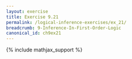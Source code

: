 ```yaml
---
layout: exercise
title: Exercise 9.21
permalink: /logical-inference-exercises/ex_21/
breadcrumb: 9-Inference-In-First-Order-Logic
canonical_id: ch9ex21
---
```


{% include mathjax_support %}
